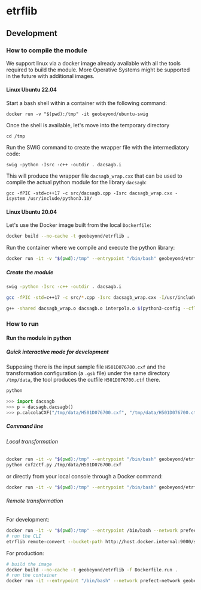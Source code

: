 # etrflib

## Development

### How to compile the module

We support linux via a docker image already available with all the tools required to build the module. More Operative Systems might be supported in the future with additional images.

#### Linux Ubuntu 22.04

Start a bash shell within a container with the following command:

```shell
docker run -v "$(pwd):/tmp" -it geobeyond/ubuntu-swig
```

Once the shell is available, let's move into the temporary directory

```shell
cd /tmp
```

Run the SWIG command to create the wrapper file with the intermediatory code:

```shell
swig -python -Isrc -c++ -outdir . dacsagb.i
```

This will produce the wrapper file `dacsagb_wrap.cxx` that can be used to compile the actual python module for the library `dacsagb`:

```shell
gcc -fPIC -std=c++17 -c src/dacsagb.cpp -Isrc dacsagb_wrap.cxx -isystem /usr/include/python3.10/
```

#### Linux Ubuntu 20.04

Let's use the Docker image built from the local `Dockerfile`:

```bash
docker build --no-cache -t geobeyond/etrflib .
```

Run the container where we compile and execute the python library:

```bash
docker run -it -v "$(pwd):/tmp" --entrypoint "/bin/bash" geobeyond/etrflib
```

##### Create the module

```bash
swig -python -Isrc -c++ -outdir . dacsagb.i
```

```bash
gcc -fPIC -std=c++17 -c src/*.cpp -Isrc dacsagb_wrap.cxx -I/usr/include/python3.10/
```

```bash
g++ -shared dacsagb_wrap.o dacsagb.o interpola.o $(python3-config --cflags --ldflags) -o _dacsagb.so
```

### How to run

#### Run the module in python

##### Quick interactive mode for development

Supposing there is the input sample file `H501D076700.cxf` and the transformation configuration (a `.gsb` file) under the same directory
`/tmp/data`, the tool produces the outfile `H501D076700.ctf` there.

```bash
python
```

```python
>>> import dacsagb
>>> p = dacsagb.dacsagb()
>>> p.calcolaCXF("/tmp/data/H501D076700.cxf", "/tmp/data/H501D076700.ctf", "/tmp/data/H501D076700.log", "/tmp/data", 4)
```

##### Command line

###### Local transformation

```bash
docker run -it -v "$(pwd):/tmp" --entrypoint "/bin/bash" geobeyond/etrflib
python cxf2ctf.py /tmp/data/H501D076700.cxf
```

or directly from your local console through a Docker command:

```bash
docker run -it -v "$(pwd):/tmp" --entrypoint "/bin/bash" geobeyond/etrflib -c "python cxf2ctf.py /tmp/data/H501D076700.cxf"
```

###### Remote transformation

For development:

```bash
docker run -it -v "$(pwd):/tmp" --entrypoint /bin/bash --network prefect-network geobeyond/etrflib:0.0.1.dev
# run the CLI
etrflib remote-convert --bucket-path http://host.docker.internal:9000/sister --object-path 20112022 --filename H501B072500.cxf --destination-path H501B072500 --key e5NDexDVLlhTIvCd --secret xjnSuoApCzXQP4XLVFecULO4KoqOAduv
```

For production:

```bash
# build the image
docker build --no-cache -t geobeyond/etrflib -f Dockerfile.run .
# run the container
docker run -it --entrypoint "/bin/bash" --network prefect-network geobeyond/etrflib -c "etrflib remote-convert --bucket-path http://nginx:9000/sister --object-path 20112022 --filename H501B072500.cxf --destination-path H501B072500 --key e5NDexDVLlhTIvCd --secret xjnSuoApCzXQP4XLVFecULO4KoqOAduv"
```
